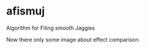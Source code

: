 afismuj
=======

Algorithm for Filing smooth Jaggies

Now there only some image about effect comparison.